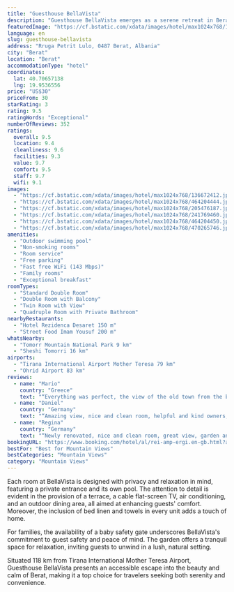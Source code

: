 ```yaml
---
title: "Guesthouse BellaVista"
description: "Guesthouse BellaVista emerges as a serene retreat in Berat, offering guests an exceptional stay with its panoramic mountain views, complimentary WiFi, and the convenience of free private parking."
featuredImage: "https://cf.bstatic.com/xdata/images/hotel/max1024x768/136672412.jpg?k=df303242ce3c88d52e328e21f6b4f612409648ebbe5f868ea6a6946738b97ccf&o=&hp=1"
language: en
slug: guesthouse-bellavista
address: "Rruga Petrit Lulo, 0487 Berat, Albania"
city: "Berat"
location: "Berat"
accommodationType: "hotel"
coordinates:
  lat: 40.70657138
  lng: 19.9536556
price: "US$30"
priceFrom: 30
starRating: 3
rating: 9.5
ratingWords: "Exceptional"
numberOfReviews: 352
ratings:
  overall: 9.5
  location: 9.4
  cleanliness: 9.6
  facilities: 9.3
  value: 9.7
  comfort: 9.5
  staff: 9.7
  wifi: 9.1
images:
  - "https://cf.bstatic.com/xdata/images/hotel/max1024x768/136672412.jpg?k=df303242ce3c88d52e328e21f6b4f612409648ebbe5f868ea6a6946738b97ccf&o=&hp=1"
  - "https://cf.bstatic.com/xdata/images/hotel/max1024x768/464204444.jpg?k=33a661afb97d04d98d4d9a6d9a53eee7c154f0aa42edd7d1a787532c45ddb171&o=&hp=1"
  - "https://cf.bstatic.com/xdata/images/hotel/max1024x768/205476187.jpg?k=5b45026df8a192423970549ba8fc47f3ad92208a1bc8e316557f645c660491cf&o=&hp=1"
  - "https://cf.bstatic.com/xdata/images/hotel/max1024x768/241769460.jpg?k=2a1f8193b4c3d7b31fcbb098c688174fd6d2e571184d8e3ff4991773ef986a45&o=&hp=1"
  - "https://cf.bstatic.com/xdata/images/hotel/max1024x768/464204450.jpg?k=fffe9e1d27fccd40227abbe8053be11a5e122febf83f6d79dd1025b3f37f9f7d&o=&hp=1"
  - "https://cf.bstatic.com/xdata/images/hotel/max1024x768/470265746.jpg?k=23640f7fa84e043c9ba5103d920278a2194e4ea105a3f0c9cfc38d68b8cc2b8a&o=&hp=1"
amenities:
  - "Outdoor swimming pool"
  - "Non-smoking rooms"
  - "Room service"
  - "Free parking"
  - "Fast free WiFi (143 Mbps)"
  - "Family rooms"
  - "Exceptional breakfast"
roomTypes:
  - "Standard Double Room"
  - "Double Room with Balcony"
  - "Twin Room with View"
  - "Quadruple Room with Private Bathroom"
nearbyRestaurants:
  - "Hotel Rezidenca Desaret 150 m"
  - "Street Food Imam Yousuf 200 m"
whatsNearby:
  - "Tomorr Mountain National Park 9 km"
  - "Sheshi Tomorri 16 km"
airports:
  - "Tirana International Airport Mother Teresa 79 km"
  - "Ohrid Airport 83 km"
reviews:
  - name: "Mario"
    country: "Greece"
    text: "“Everything was perfect, the view of the old town from the balcony was something else.Highly recommend!”"
  - name: "Daniel"
    country: "Germany"
    text: "“Amazing view, nice and clean room, helpful and kind owners, cute cats, good breakfast”"
  - name: "Regina"
    country: "Germany"
    text: "“Newly renovated, nice and clean room, great view, garden and terrace wirh baby cats, great homemade breakfast and hosts”"
bookingURL: "https://www.booking.com/hotel/al/rei-amp-ergi.en-gb.html?aid=8035640"
bestFor: "Best for Mountain Views"
bestCategories: "Mountain Views"
category: "Mountain Views"
---
```


Each room at BellaVista is designed with privacy and relaxation in mind, featuring a private entrance and its own pool. The attention to detail is evident in the provision of a terrace, a cable flat-screen TV, air conditioning, and an outdoor dining area, all aimed at enhancing guests' comfort. Moreover, the inclusion of bed linen and towels in every unit adds a touch of home.

For families, the availability of a baby safety gate underscores BellaVista's commitment to guest safety and peace of mind. The garden offers a tranquil space for relaxation, inviting guests to unwind in a lush, natural setting.

Situated 118 km from Tirana International Mother Teresa Airport, Guesthouse BellaVista presents an accessible escape into the beauty and calm of Berat, making it a top choice for travelers seeking both serenity and convenience.
